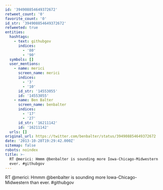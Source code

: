 ```yaml
---
id: '394908854649372672'
retweet_count: '0'
favorite_count: '0'
id_str: '394908854649372672'
retweeted: true
entities:
  hashtags:
    - text: githubgov
      indices:
        - '80'
        - '90'
  symbols: []
  user_mentions:
    - name: merici
      screen_name: merici
      indices:
        - '3'
        - '10'
      id_str: '14553055'
      id: '14553055'
    - name: Ben Balter
      screen_name: benbalter
      indices:
        - '17'
        - '27'
      id_str: '16211142'
      id: '16211142'
  urls: []
original_url: https://twitter.com/benbalter/status/394908854649372672
date: '2013-10-28T19:29:42.000Z'
sitemap: false
robots: noindex
title: >-
  RT @merici: Hmmm @benbalter is sounding more Iowa-Chicago-Midwestern than
  ever. #githubgov
---
```


RT @merici: Hmmm @benbalter is sounding more Iowa-Chicago-Midwestern than ever. #githubgov